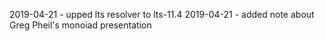 
2019-04-21 - upped lts resolver to lts-11.4
2019-04-21 - added note about Greg Pheil's monoiad presentation
